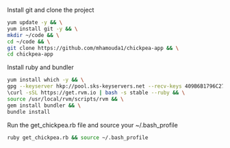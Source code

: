 Install git and clone the project
```bash
yum update -y && \
yum install git -y && \
mkdir ~/code && \
cd ~/code && \
git clone https://github.com/mhamouda1/chickpea-app && \
cd chickpea-app
```

Install ruby and bundler
```bash
yum install which -y && \
gpg --keyserver hkp://pool.sks-keyservers.net --recv-keys 409B6B1796C275462A1703113804BB82D39DC0E3 7D2BAF1CF37B13E2069D6956105BD0E739499BDB && \
\curl -sSL https://get.rvm.io | bash -s stable --ruby && \
source /usr/local/rvm/scripts/rvm && \
gem install bundler && \
bundle install
```

Run the get_chickpea.rb file and source your ~/.bash_profile
```bash
ruby get_chickpea.rb && source ~/.bash_profile
```
